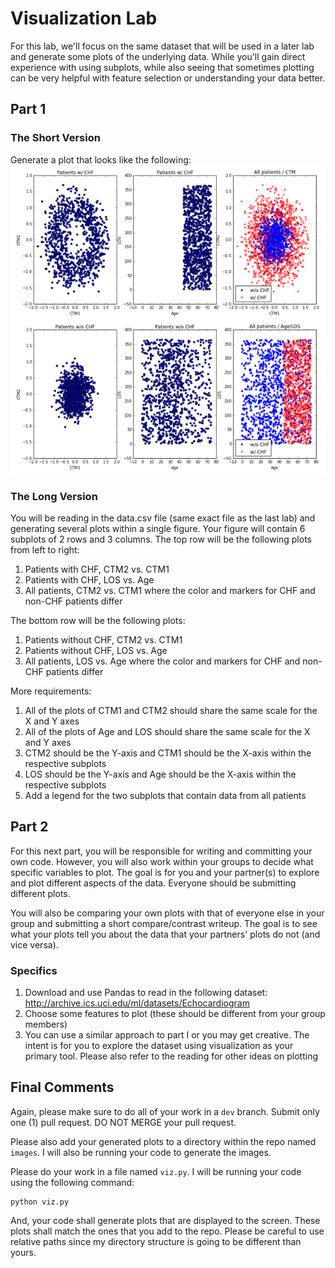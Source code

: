 # Visualization Lab #

For this lab, we'll focus on the same dataset that will be used in a later lab
and generate some plots of the underlying data.  While you'll gain direct
experience with using subplots, while also seeing that sometimes plotting can
be very helpful with feature selection or understanding your data better.

## Part 1

### The Short Version
Generate a plot that looks like the following:
![](plot.png)

### The Long Version

You will be reading in the data.csv file (same exact file as the last lab) and
generating several plots within a single figure.  Your figure will contain 6
subplots of 2 rows and 3 columns.  The top row will be the following plots
from left to right:

1. Patients with CHF, CTM2 vs. CTM1
2. Patients with CHF, LOS vs. Age
3. All patients, CTM2 vs. CTM1 where the color and markers for CHF and non-CHF
   patients differ

The bottom row will be the following plots:

1. Patients without CHF, CTM2 vs. CTM1
2. Patients without CHF, LOS vs. Age
3. All patients, LOS vs. Age where the color and markers for CHF and non-CHF
   patients differ

More requirements:

1. All of the plots of CTM1 and CTM2 should share the same scale for the X and Y
   axes
2. All of the plots of Age and LOS should share the same scale for the X and Y
   axes
3. CTM2 should be the Y-axis and CTM1 should be the X-axis within the respective
   subplots
4. LOS should be the Y-axis and Age should be the X-axis within the respective
   subplots
5. Add a legend for the two subplots that contain data from all patients

## Part 2

For this next part, you will be responsible for writing and committing your own
code.  However, you will also work within your groups to decide what specific
variables to plot.  The goal is for you and your partner(s) to explore and plot
different aspects of the data.  Everyone should be submitting different plots.

You will also be comparing your own plots with that of everyone else in your
group and submitting a short compare/contrast writeup.  The goal is to see what
your plots tell you about the data that your partners' plots do not (and vice
versa).  

### Specifics

1. Download and use Pandas to read in the following dataset: http://archive.ics.uci.edu/ml/datasets/Echocardiogram
2. Choose some features to plot (these should be different from your group members)
3. You can use a similar approach to part I or you may get creative.  The intent is for you to explore the dataset using visualization as your primary tool.  Please also refer to the reading for other ideas on plotting

## Final Comments

Again, please make sure to do all of your work in a `dev` branch.  Submit only
one (1) pull request.  DO NOT MERGE your pull request.

Please also add your generated plots to a directory within the repo named
`images`.  I will also be running your code to generate the images.

Please do your work in a file named `viz.py`.  I will be running your code using the following command:

```
python viz.py
```

And, your code shall generate plots that are displayed to the screen.  These
plots shall match the ones that you add to the repo.  Please be careful to use
relative paths since my directory structure is going to be different than
yours.
